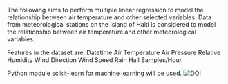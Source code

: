 The following aims to perform multiple linear regression to model the relationship between air temperature and other selected variables.
Data from meteorological stations on the Island of Haiti is considered to model the relationship between air temperature and other meteorological variables.

Features in the dataset are:
Datetime
Air Temperature
Air Pressure
Relative Humidity
Wind Direction
Wind Speed
Rain
Hail
Samples/Hour

Python module scikit-learn for machine learning will be used.
[![DOI](https://zenodo.org/badge/880578049.svg)](https://doi.org/10.5281/zenodo.14894946)

